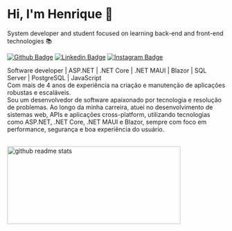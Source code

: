 # Hi, I'm Henrique :wave:

System developer and student focused on learning back-end and front-end technologies 📚

[![Github Badge](https://img.shields.io/badge/-Github-000?style=flat-square&logo=Github&logoColor=white&link=https://github.com/Henrique1818)](https://github.com/Henrique1818)
[![Linkedin Badge](https://img.shields.io/badge/-LinkedIn-blue?style=flat-square&logo=Linkedin&logoColor=white&link=hhttps://www.linkedin.com/in/luiz-henrique1889/)](https://www.linkedin.com/in/luiz-henrique1889/)
[![Instagram Badge](https://img.shields.io/badge/instagram-%23E4405F.svg?&style=flat-square&logo=instagram&logoColor=white)](https://www.instagram.com/_henrique.ls9/)


Software developer | ASP.NET | .NET Core | .NET MAUI | Blazor | SQL Server | PostgreSQL | JavaScript
<br/>
Com mais de 4 anos de experiência na criação e manutenção de aplicações robustas e escaláveis.
<br/>
Sou um desenvolvedor de software apaixonado por tecnologia e resolução de problemas. Ao longo da minha carreira, atuei no desenvolvimento de sistemas web, APIs e aplicações cross-platform, utilizando tecnologias como ASP.NET, .NET Core, .NET MAUI e Blazor, sempre com foco em performance, segurança e boa experiência do usuário.

<br/>

<div align="left">
  <img src="https://github-readme-stats.vercel.app/api?username=Henrique1818&show_icons=true&theme=dark" alt="github readme stats" width="400" height="180"/>
</div>
